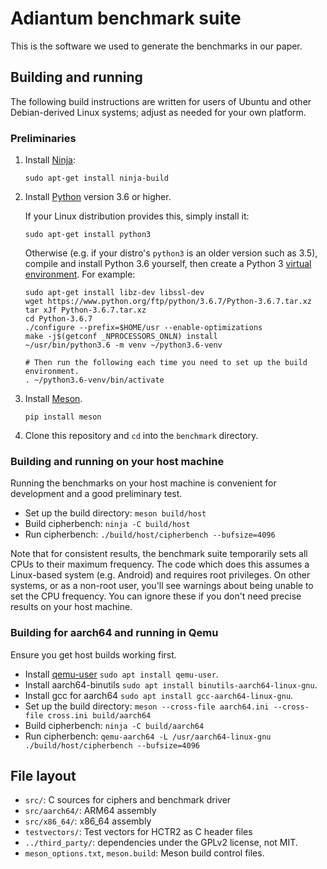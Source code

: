 # Adiantum benchmark suite

This is the software we used to generate the benchmarks in our paper.

## Building and running

The following build instructions are written for users of Ubuntu and other
Debian-derived Linux systems; adjust as needed for your own platform.

### Preliminaries

1. Install [Ninja](https://ninja-build.org/):

       sudo apt-get install ninja-build

2. Install [Python](https://www.python.org/) version 3.6 or higher.

   If your Linux distribution provides this, simply install it:

       sudo apt-get install python3

   Otherwise (e.g. if your distro's `python3` is an older version such as 3.5),
   compile and install Python 3.6 yourself, then create a Python 3 [virtual
   environment](https://docs.python.org/3/library/venv.html).  For example:

       sudo apt-get install libz-dev libssl-dev
       wget https://www.python.org/ftp/python/3.6.7/Python-3.6.7.tar.xz
       tar xJf Python-3.6.7.tar.xz
       cd Python-3.6.7
       ./configure --prefix=$HOME/usr --enable-optimizations
       make -j$(getconf _NPROCESSORS_ONLN) install
       ~/usr/bin/python3.6 -m venv ~/python3.6-venv

       # Then run the following each time you need to set up the build environment.
       . ~/python3.6-venv/bin/activate

3. Install [Meson](https://mesonbuild.com/).

       pip install meson

4. Clone this repository and `cd` into the `benchmark` directory.

### Building and running on your host machine

Running the benchmarks on your host machine is convenient for development and a
good preliminary test.

* Set up the build directory: `meson build/host`
* Build cipherbench: `ninja -C build/host`
* Run cipherbench: `./build/host/cipherbench --bufsize=4096`

Note that for consistent results, the benchmark suite temporarily sets all CPUs
to their maximum frequency.  The code which does this assumes a Linux-based
system (e.g. Android) and requires root privileges.  On other systems, or as a
non-root user, you'll see warnings about being unable to set the CPU frequency.
You can ignore these if you don't need precise results on your host machine.

### Building for aarch64 and running in Qemu

Ensure you get host builds working first.

* Install [qemu-user](https://qemu-project.gitlab.io/qemu/user/index.html) `sudo apt install qemu-user`.
* Install aarch64-binutils `sudo apt install binutils-aarch64-linux-gnu`.
* Install gcc for aarch64 `sudo apt install gcc-aarch64-linux-gnu`.
* Set up the build directory: `meson --cross-file aarch64.ini --cross-file cross.ini build/aarch64`
* Build cipherbench: `ninja -C build/aarch64`
* Run cipherbench: `qemu-aarch64 -L /usr/aarch64-linux-gnu ./build/host/cipherbench --bufsize=4096`

## File layout

* `src/`: C sources for ciphers and benchmark driver
* `src/aarch64/`: ARM64 assembly
* `src/x86_64/`: x86_64 assembly
* `testvectors/`: Test vectors for HCTR2 as C header files
* `../third_party/`: dependencies under the GPLv2 license, not MIT.
* `meson_options.txt`, `meson.build`: Meson build control files.
